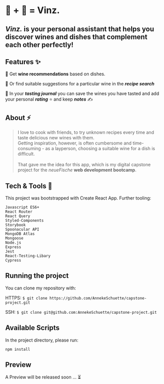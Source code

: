 # 🍷 + 🍱 = Vinz.

## _**Vinz.**_ is your personal assistant that helps you discover wines and dishes that complement each other perfectly!

## Features ✨ 
🍷 Get **wine recommendations** based on dishes.

🍛 Or find suitable suggestions for a particular wine in the **_recipe search_**

📔 In your _**tasting journal**_ you can save the wines you have tasted and add your personal _**rating**_ ⭐️ and keep _**notes**_ ✍️

## About ⚡️ 
> I love to cook with friends, to try unknown recipes every time and taste delicious new wines with them.<br />
> Getting inspiration, however, is often cumbersome and time-consuming - as a layperson, choosing a suitable wine for a dish is difficult. <br /><br />
> That gave me the idea for this app, which is my digital capstone project for the _neueFische_ **web development bootcamp**.<br />

## Tech & Tools 🚀

This project was bootstrapped with Create React App. Further tooling:

    Javascript ES6+
    React Router
    React Query
    Styled-Components
    Storybook
    Spoonacular API
    MongoDB Atlas
    Mongoose
    Node.js
    Express
    Jest
    React-Testing-Libary
    Cypress

## Running the project

You can clone my repository with:

HTTPS:
`$ git clone https://github.com/AnnekeSchuette/capstone-project.git`

SSH:
`$ git clone git@github.com:AnnekeSchuette/capstone-project.git`

## Available Scripts

In the project directory, please run:

`npm install`

## Preview
A Preview will be released soon ... ⏳
